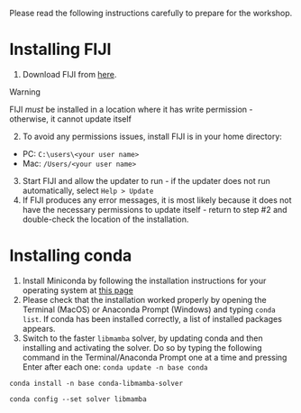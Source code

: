Please read the following instructions carefully to prepare for the workshop.

# Installing FIJI

1. Download FIJI from [here](https://fiji.sc/).
> [!WARNING]
> FIJI *must* be installed in a location where it has write permission - otherwise, it cannot update itself 
2. To avoid any permissions issues, install FIJI is in your home directory:
  * PC: `C:\users\<your user name>`
  * Mac: `/Users/<your user name>`
3. Start FIJI and allow the updater to run - if the updater does not run automatically, select `Help > Update`
4. If FIJI produces any error messages, it is most likely because it does not have the necessary permissions to update itself - return to step #2 and double-check the location of the installation.

# Installing conda

1. Install Miniconda by following the installation instructions for your operating system at [this page](https://docs.anaconda.com/free/miniconda/miniconda-install/)
2. Please check that the installation worked properly by opening the Terminal (MacOS) or Anaconda Prompt (Windows) and typing `conda list`. If conda has been installed correctly, a list of installed packages appears.
3. Switch to the faster `libmamba` solver, by updating conda and then installing and activating the solver. Do so by typing the following command in the Terminal/Anaconda Prompt one at a time and pressing Enter after each one:
  `conda update -n base conda`

  `conda install -n base conda-libmamba-solver`

  `conda config --set solver libmamba`

